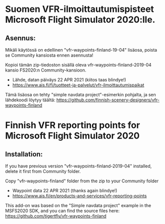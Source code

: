 # Suomen VFR-ilmoittautumispisteet Microsoft Flight Simulator 2020:lle.

## Asennus: 

Mikäli käytössä on edellinen "vfr-waypoints-finland-19-04" lisäosa, poista se Community kansiosta ennen asennusta!

Kopioi tämän zip-tiedoston sisällä oleva vfr-waypoints-finland-2019-04 
kansio FS2020:n Community-kansioon.

  * Lähde, datan päiväys 22 APR 2021 (kiitos taas blindye!)
  * https://www.ais.fi/fi/tuotteet-ja-palvelut/vfr-ilmoittautumispaikat

Tämä lisäosa on tehty "simple navdata project"-esimerkin pohjalta, ja
sen lähdekoodi löytyy täältä: https://github.com/finnish-scenery-designers/vfr-waypoints-finland

# Finnish VFR reporting points for Microsoft Flight Simulator 2020

## Installation: 

If you have previous version "vfr-waypoints-finland-2019-04" installed, delete it first from Community folder.

Copy "vfr-waypoints-finland" folder from the zip to your Community folder

  * Waypoint data 22 APR 2021 (thanks again blindye!)
  * https://www.ais.fi/en/products-and-services/vfr-reporting-points

This add-on was based on the "Simple navdata project" example in the
MSFS2020 SDK, and you can find the source files here:
https://github.com/tigertfly/vfr-waypoints-finland

 